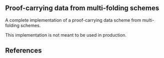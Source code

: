 ## Proof-carrying data from multi-folding schemes

A complete implementation of a proof-carrying data scheme from multi-folding schemes.

This implementation is not meant to be used in production. 

<!--
<center>
<img
    width="65%"
    src="https://github.com/privacy-scaling-explorations/multifolding-poc/raw/main/doc/images/multifolding_diagram.png"
/>
</center>
-->


## References

